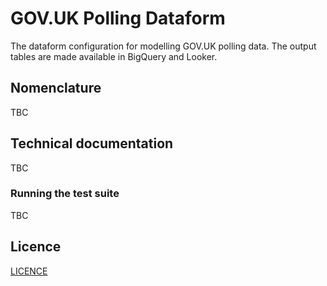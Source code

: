 # GOV.UK Polling Dataform

The dataform configuration for modelling GOV.UK polling data. The output tables are made available in BigQuery and Looker.

## Nomenclature

TBC

## Technical documentation

TBC

### Running the test suite

TBC

## Licence

[LICENCE](LICENSE)
